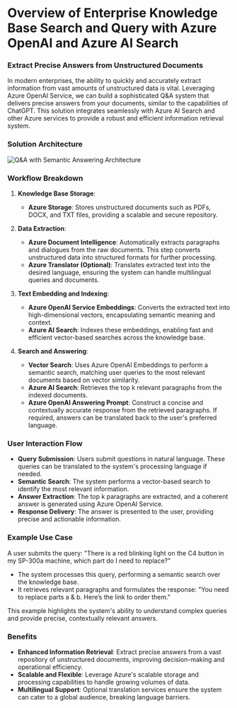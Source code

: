 # Overview of Enterprise Knowledge Base Search and Query with Azure OpenAI and Azure AI Search

### Extract Precise Answers from Unstructured Documents

In modern enterprises, the ability to quickly and accurately extract information from vast amounts of unstructured data is vital. Leveraging Azure OpenAI Service, we can build a sophisticated Q&A system that delivers precise answers from your documents, similar to the capabilities of ChatGPT. This solution integrates seamlessly with Azure AI Search and other Azure services to provide a robust and efficient information retrieval system.

### Solution Architecture

![Q&A with Semantic Answering Architecture](image.png)

### Workflow Breakdown

1. **Knowledge Base Storage**:
   - **Azure Storage**: Stores unstructured documents such as PDFs, DOCX, and TXT files, providing a scalable and secure repository.

2. **Data Extraction**:
   - **Azure Document Intelligence**: Automatically extracts paragraphs and dialogues from the raw documents. This step converts unstructured data into structured formats for further processing.
   - **Azure Translator (Optional)**: Translates extracted text into the desired language, ensuring the system can handle multilingual queries and documents.

3. **Text Embedding and Indexing**:
   - **Azure OpenAI Service Embeddings**: Converts the extracted text into high-dimensional vectors, encapsulating semantic meaning and context.
   - **Azure AI Search**: Indexes these embeddings, enabling fast and efficient vector-based searches across the knowledge base.

4. **Search and Answering**:
   - **Vector Search**: Uses Azure OpenAI Embeddings to perform a semantic search, matching user queries to the most relevant documents based on vector similarity.
   - **Azure AI Search**: Retrieves the top k relevant paragraphs from the indexed documents.
   - **Azure OpenAI Answering Prompt**: Construct a concise and contextually accurate response from the retrieved paragraphs. If required, answers can be translated back to the user's preferred language.

### User Interaction Flow

- **Query Submission**: Users submit questions in natural language. These queries can be translated to the system's processing language if needed.
- **Semantic Search**: The system performs a vector-based search to identify the most relevant information.
- **Answer Extraction**: The top k paragraphs are extracted, and a coherent answer is generated using Azure OpenAI Service.
- **Response Delivery**: The answer is presented to the user, providing precise and actionable information.

### Example Use Case

A user submits the query: "There is a red blinking light on the C4 button in my SP-300a machine, which part do I need to replace?"

- The system processes this query, performing a semantic search over the knowledge base.
- It retrieves relevant paragraphs and formulates the response: "You need to replace parts a & b. Here’s the link to order them."

This example highlights the system's ability to understand complex queries and provide precise, contextually relevant answers.

### Benefits

- **Enhanced Information Retrieval**: Extract precise answers from a vast repository of unstructured documents, improving decision-making and operational efficiency.
- **Scalable and Flexible**: Leverage Azure's scalable storage and processing capabilities to handle growing volumes of data.
- **Multilingual Support**: Optional translation services ensure the system can cater to a global audience, breaking language barriers.

